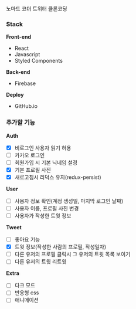 
노마드 코더 트위터 클론코딩
### Stack
**Front-end**
- React
- Javascript
- Styled Components   

**Back-end**
- Firebase   

**Deploy**
- GitHub.io

### 추가할 기능
**Auth**
- [x] 비로그인 사용자 읽기 허용
- [ ] 카카오 로그인 
- [ ] 회원가입 시 기본 닉네임 설정
- [x] 기본 프로필 사진 
- [x] 새로고침시 리덕스 유지(redux-persist)   

**User**
- [ ] 사용자 정보 확인(계정 생성일, 마지막 로그인 날짜)
- [ ] 사용자 이름, 프로필 사진 변경
- [ ] 사용자가 작성한 트윗 정보   
 
**Tweet**
- [ ] 좋아요 기능 
- [x] 트윗 정보(작성한 사람의 프로필, 작성일자)
- [ ] 다른 유저의 프로필 클릭시 그 유저의 트윗 목록 보이기
- [ ] 다른 유저의 트윗 리트윗   

**Extra**
- [ ] 다크 모드
- [ ] 반응형 css
- [ ] 애니메이션 
